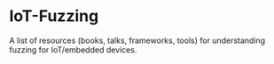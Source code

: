 # IoT-Fuzzing
A list of resources (books, talks, frameworks, tools) for understanding fuzzing for IoT/embedded devices.
